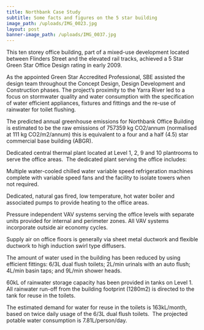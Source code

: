 ```yaml
---
title: Northbank Case Study
subtitle: Some facts and figures on the 5 star building
image_path: /uploads/IMG_0023.jpg
layout: post
banner-image_path: /uploads/IMG_0037.jpg
---
```



This ten storey office building, part of a mixed-use development located between Flinders Street and the elevated rail tracks, achieved a 5 Star Green Star Office Design rating in early 2009.

As the appointed Green Star Accredited Professional, SBE assisted the design team throughout the Concept Design, Design Development and Construction phases. The project’s proximity to the Yarra River led to a focus on stormwater quality and water consumption with the specification of water efficient appliances, fixtures and fittings and the re-use of rainwater for toilet flushing.

The predicted annual greenhouse emissions for Northbank Office Building is estimated to be the raw emissions of 757359 kg CO2/annum (normalised at 111 kg CO2/m2/annum) this is equivalent to a four and a half (4.5) star commercial base building (ABGR).

Dedicated central thermal plant located at Level 1, 2, 9 and 10 plantrooms to serve the office areas. &nbsp;The dedicated plant serving the office includes:

Multiple water-cooled chilled water variable speed refrigeration machines complete with variable speed fans and the facility to isolate towers when not required.

Dedicated, natural gas fired, low temperature, hot water boiler and associated pumps to provide heating to the office areas.

Pressure independent VAV systems serving the office levels with separate units provided for internal and perimeter zones. All VAV systems incorporate outside air economy cycles.

Supply air on office floors is generally via sheet metal ductwork and flexible ductwork to high induction swirl type diffusers.

The amount of water used in the building has been reduced by using efficient fittings: 6/3L dual flush toilets; 2L/min urinals with an auto flush; 4L/min basin taps; and 9L/min shower heads.

60kL of rainwater storage capacity has been provided in tanks on Level 1. All rainwater run-off from the building footprint (1280m2) is directed to the tank for reuse in the toilets.

The estimated demand for water for reuse in the toilets is 163kL/month, based on twice daily usage of the 6/3L dual flush toilets.&nbsp; The projected potable water consumption is 7.81L/person/day.